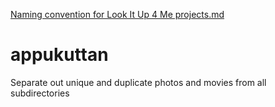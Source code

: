 [Naming convention for Look It Up 4 Me projects.md](https://gist.github.com/lookitup4me/e1bbde4f140f72acd5d4)
# appukuttan
Separate out unique and duplicate photos and movies from all subdirectories
